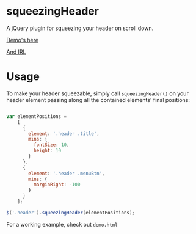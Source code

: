 squeezingHeader
===============

A jQuery plugin for squeezing your header on scroll down.

[Demo's here](http://htmlpreview.github.io/?https://github.com/Peleg/squeezingHeader/blob/master/demo.html)

[And IRL](https://education.burnsfilmcenter.org/education)

Usage
=====

To make your header squeezable, simply call `squeezingHeader()` on your header element passing along all the contained elements' final positions:

```javascript

var elementPositions =
    [
      {
        element: '.header .title',
        mins: {
          fontSize: 10,
          height: 10
        }
      },
      {
        element: '.header .menuBtn',
        mins: {
          marginRight: -100
        }
      }
    ];

$('.header').squeezingHeader(elementPositions);

```

For a working example, check out `demo.html`
